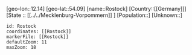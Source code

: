 ﻿---
location: [54.09,12.14]
mapzoom: [7,12] 
mapmarker: city 
type: City
tags:
- geo/City


SpocWebEntityId: 33779
isDeleted: false
confidential: public

---
[geo-lon::12.14]
[geo-lat::54.09]
[name::Rostock]
[Country::[[Germany]]]
[State :: [[../../Mecklenburg-Vorpommern]] ]
[Population::]
[Unknown::]


```leaflet
id: Rostock
coordinates: [[Rostock]]
markerFile: [[Rostock]]
defaultZoom: 11 
maxZoom: 18
```
